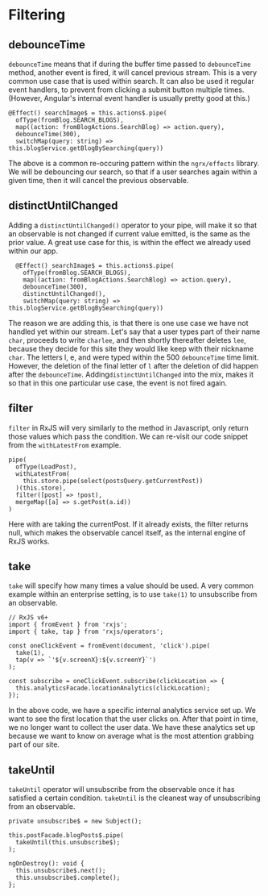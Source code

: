 Filtering
=========

debounceTime
------------

`debounceTime` means that if during the buffer time passed to
`debounceTime` method, another event is fired, it will cancel previous
stream. This is a very common use case that is used within search. It
can also be used it regular event handlers, to prevent from clicking a
submit button multiple times.(However, Angular's internal event handler
is usually pretty good at this.)

``` {caption="blog.effects.ts"}
@Effect() searchImage$ = this.actions$.pipe(
  ofType(fromBlog.SEARCH_BLOGS),
  map((action: fromBlogActions.SearchBlog) => action.query),
  debounceTime(300),
  switchMap(query: string) => this.blogService.getBlogBySearching(query))
```

The above is a common re-occuring pattern within the `ngrx/effects`
library. We will be debouncing our search, so that if a user searches
again within a given time, then it will cancel the previous observable.

distinctUntilChanged
--------------------

Adding a `distinctUntilChanged()` operator to your pipe, will make it so
that an observable is not changed if current value emitted, is the same
as the prior value. A great use case for this, is within the effect we
already used within our app.

``` {caption="blog.effects.ts"}
  @Effect() searchImage$ = this.actions$.pipe(
    ofType(fromBlog.SEARCH_BLOGS),
    map((action: fromBlogActions.SearchBlog) => action.query),
    debounceTime(300),
    distinctUntilChanged(),
    switchMap(query: string) => this.blogService.getBlogBySearching(query))
```

The reason we are adding this, is that there is one use case we have not
handled yet within our stream. Let's say that a user types part of their
name `char`, proceeds to write `charlee`, and then shortly thereafter
deletes `lee`, because they decide for this site they would like keep
with their nickname `char`. The letters l, e, and were typed within the
500 `debounceTime` time limit. However, the deletion of the final letter
of `l` after the deletion of did happen after the `debounceTime`.
Adding`distinctUntilChanged` into the mix, makes it so that in this one
particular use case, the event is not fired again.

filter
------

`filter` in RxJS will very similarly to the method in Javascript, only
return those values which pass the condition. We can re-visit our code
snippet from the `withLatestFrom` example.

``` {caption="data-access-post.ts"}
pipe(
  ofType(LoadPost),
  withLatestFrom(
    this.store.pipe(select(postsQuery.getCurrentPost))
  )(this.store),
  filter([post] => !post),
  mergeMap([a] => s.getPost(a.id))
)
```

Here with are taking the currentPost. If it already exists, the filter
returns null, which makes the observable cancel itself, as the internal
engine of RxJS works.

take
----

`take` will specify how many times a value should be used. A very common
example within an enterprise setting, is to use `take(1)` to unsubscribe
from an observable.

    // RxJS v6+
    import { fromEvent } from 'rxjs';
    import { take, tap } from 'rxjs/operators';

    const oneClickEvent = fromEvent(document, 'click').pipe(
      take(1),
      tap(v => `'${v.screenX}:${v.screenY}`')
    );

    const subscribe = oneClickEvent.subscribe(clickLocation => {
      this.analyticsFacade.locationAnalytics(clickLocation);
    });
      

In the above code, we have a specific internal analytics service set up.
We want to see the first location that the user clicks on. After that
point in time, we no longer want to collect the user data. We have these
analytics set up because we want to know on average what is the most
attention grabbing part of our site.

takeUntil
---------

`takeUntil` operator will unsubscribe from the observable once it has
satisfied a certain condition. `takeUntil` is the cleanest way of
unsubscribing from an observable.

``` {caption="blog.component.ts"}
private unsubscribe$ = new Subject();

this.postFacade.blogPosts$.pipe(
  takeUntil(this.unsubscribe$);
);

ngOnDestroy(): void {
  this.unsubscribe$.next();
  this.unsubscribe$.complete();
};
```
